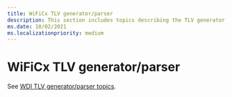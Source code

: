 ```yaml
---
title: WiFiCx TLV generator/parser
description: This section includes topics describing the TLV generator and parser shared library
ms.date: 10/02/2021
ms.localizationpriority: medium
---
```


# WiFiCx TLV generator/parser

See [WDI TLV generator/parser topics](../network/wdi-tlv-generator-parser.md).
